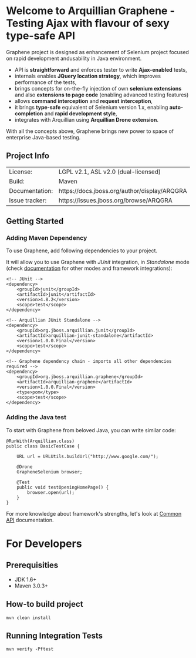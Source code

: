 Welcome to Arquillian Graphene - Testing Ajax with flavour of sexy type-safe API
================================================================================

Graphene project is designed as enhancement of Selenium project focused on rapid development andusability in Java environment.

* API is **straightforward** and enforces tester to write **Ajax-enabled** tests,
* internals enables **JQuery location strategy**, which improves performance of the tests,
* brings concepts for on-the-fly injection of own **selenium extensions** and also **extensions to page code** (enabling advanced testing features)
* allows **command interception** and **request interception**,
* it brings **type-safe** equivalent of Selenium version 1.x, enabling **auto-completion** and **rapid development style**,
* integrates with Arquillian using **Arquillian Drone extension**.

With all the concepts above, Graphene brings new power to space of enterprise Java-based testing.

Project Info
------------

<table>
    <tr>
        <td>License:</td>
        <td>LGPL v2.1, ASL v2.0 (dual-licensed)</td>
    </tr>
    <tr>
        <td>Build:</td>
        <td>Maven</td>
    </tr>
    <tr>
        <td>Documentation:</td>
        <td>https://docs.jboss.org/author/display/ARQGRA</td>
    </tr>
    <tr>
        <td>Issue tracker:</td>
        <td>https://issues.jboss.org/browse/ARQGRA</td>
    </tr>
</table>


Getting Started
---------------

### Adding Maven Dependency

To use Graphene, add following dependencies to your project.

It will allow you to use Graphene with *JUnit* integration, in *Standalone* mode (check [documentation](https://docs.jboss.org/author/display/ARQGRA/Getting+Started) for other modes and framework integrations):

    <!-- JUnit -->
    <dependency>
        <groupId>junit</groupId>
        <artifactId>junit</artifactId>
        <version>4.8.2</version>
        <scope>test</scope>
    </dependency>
     
    <!-- Arquillian JUnit Standalone -->
    <dependency>
        <groupId>org.jboss.arquillian.junit</groupId>
        <artifactId>arquillian-junit-standalone</artifactId>
        <version>1.0.0.Final</version>
        <scope>test</scope>
    </dependency>
     
    <!-- Graphene dependency chain - imports all other dependencies required -->
    <dependency>
        <groupId>org.jboss.arquillian.graphene</groupId>
        <artifactId>arquillian-graphene</artifactId>
        <version>1.0.0.Final</version>
        <type>pom</type>
        <scope>test</scope>
    </dependency>

### Adding the Java test

To start with Graphene from beloved Java, you can write similar code:

    @RunWith(Arquillian.class)
    public class BasicTestCase {
    
        URL url = URLUtils.buildUrl("http://www.google.com/");
        
        @Drone
        GrapheneSelenium browser;
    
        @Test
        public void testOpeningHomePage() {
            browser.open(url);
        }
    }

For more knowledge about framework's strengths, let's look at [Common API](https://docs.jboss.org/author/display/ARQGRA/Common+API) documentation.


For Developers
==============

Prerequisities
--------------

* JDK 1.6+
* Maven 3.0.3+


How-to build project
--------------------

    mvn clean install

Running Integration Tests
-------------------------
    
    mvn verify -Pftest

